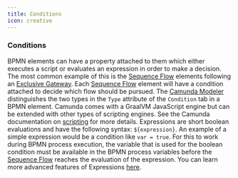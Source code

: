 ```yaml
---
title: Conditions
icon: creative
---
```


### Conditions

BPMN elements can have a property attached to them which either executes a script or evaluates an expression in order to make a decision. The most common example of this is the [Sequence Flow](./sequence-flow.md) elements following an [Exclusive Gateway](./gateways.md). Each [Sequence Flow](./sequence-flow.md) element will have a condition attached to decide which flow should be pursued. The [Camunda Modeler](https://camunda.com/download/modeler/) distinguishes the two types in the `Type` attribute of the `Condition` tab in a BPMN element. Camunda comes with a GraalVM JavaScript engine but can be extended with other types of scripting engines. See the Camunda documentation on [scripting](https://docs.camunda.org/manual/latest/user-guide/process-engine/scripting/) for more details. Expressions are short boolean evaluations and have the following syntax: `${expression}`. An example of a simple expression would be a condition like `var = true`. For this to work during BPMN process execution, the variable that is used for the boolean condition must be available in the BPMN process variables before the [Sequence Flow](sequence-flow.md) reaches the evaluation of the expression. You can learn more advanced features of Expressions [here](https://docs.camunda.org/manual/7.21/user-guide/process-engine/expression-language/).
